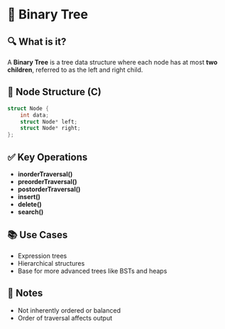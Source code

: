 # 🌳 Binary Tree

## 🔍 What is it?
A **Binary Tree** is a tree data structure where each node has at most **two children**, referred to as the left and right child.

## 🧱 Node Structure (C)
```c
struct Node {
    int data;
    struct Node* left;
    struct Node* right;
};
```

## ✅ Key Operations
- **inorderTraversal()**
- **preorderTraversal()**
- **postorderTraversal()**
- **insert()**
- **delete()**
- **search()**

## 📚 Use Cases
- Expression trees
- Hierarchical structures
- Base for more advanced trees like BSTs and heaps

## 📝 Notes
- Not inherently ordered or balanced
- Order of traversal affects output